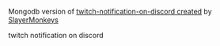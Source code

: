 Mongodb version of [twitch-notification-on-discord created](https://github.com/Le-labot/twitch-notification-on-discord) by [SlayerMonkeys](https://github.com/slayerMonkeys)

twitch notification on discord

